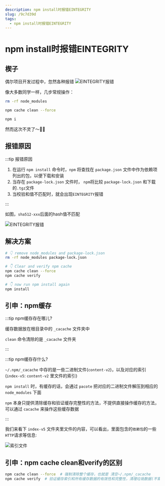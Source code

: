 ```yaml
---
description: npm install时报错EINTEGRITY
slug: /9c7d39d
tags: 
  - npm install时报错EINTEGRITY
---
```


# npm install时报错EINTEGRITY

## 楔子

偶尔项目开发过程中，忽然各种报错
![EINTEGRITY报错](@site/static/tips/999.其他/EINTEGRITY.jpg)

像大多数同学一样，几步常规操作：

```bash title=1.移除所有依赖
rm -rf node_modules 
```

```bash title=2.清npm缓存
npm cache clean --force
```

```bash title=3.重新安装
npm i
```

然而这次不灵了～😵‍💫

## 报错原因

:::tip 报错原因

1. 在运行 `npm install` 命令时，`npm` 将查找在 `package.json` 文件中作为依赖项列出的包，以便下载和安装
2. 当存在 `package-lock.json` 文件时， `npm`将比较 `package-lock.json` 和下载的`.tgz`文件
3. 当校验和值不匹配时，就会出现`EINTEGRITY`报错

:::

如图，`sha512-xxx`后面的hash值不匹配

![EINTEGRITY报错](@site/static/tips/999.其他/EINTEGRITY02.jpg)

## 解决方案

```bash
# 👇 remove node_modules and package-lock.json
rm -rf node_modules package-lock.json

# 👇 Clear and verify npm cache
npm cache clean --force
npm cache verify

# 👇 now run npm install again
npm install
```

## 引申：npm缓存

:::tip npm缓存存在哪儿?

缓存数据放在根目录中的 `_cacache` 文件夹中

`clean` 命令清除的是 `_cacache` 文件夹

:::

:::tip npm缓存存什么?

`~/.npm/_cacache` 中存的是一些二进制文件(`content-v2`)，以及对应的索引(`index-v5`: `content-v2` 里文件的索引)

`npm install` 时，有缓存的话，会通过 `pacote` 把对应的二进制文件解压到相应的 `node_modules` 下面

`npm` 本身只提供清除缓存和验证缓存完整性的方法，不提供直接操作缓存的方法，可以通过 `cacache` 来操作这些缓存数据

:::

我们来看下 `index-v5` 文件夹里文件的内容，可以看出，里面包含的`依赖包`的一些`HTTP`请求等信息:

![索引文件](@site/static/tips/999.其他/EINTEGRITY03.jpg)

## 引申：npm cache clean和verify的区别

```bash
npm cache clean --force  # 强制清除整个缓存，也就是 清空~/.npm/_cacache
npm cache verify  # 验证缓存索引和所有缓存数据的有效性和完整性，清理垃圾数据(不需要的数据)
```
